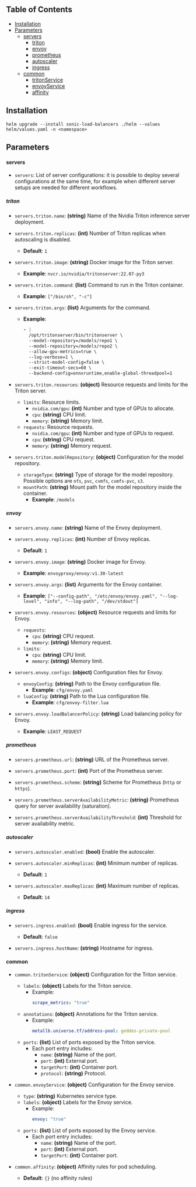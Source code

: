 
## Table of Contents

- [Installation](#installation)
- [Parameters](#parameters)
    - [servers](#servers)
        - [triton](#triton)
        - [envoy](#envoy)
        - [prometheus](#prometheus)
        - [autoscaler](#autoscaler)
        - [ingress](#ingress)
    - [common](#common)
        - [tritonService](#tritonservice)
        - [envoyService](#envoyservice)
        - [affinity](#affinity)


## Installation

```shell
helm upgrade --install sonic-load-balancers ./helm --values helm/values.yaml -n <namespace>
```

## Parameters

#### servers

- `servers`: List of server configurations: it is possible to deploy several configurations at the same time, for example when different server setups are needed for different workflows.

##### triton

- `servers.triton.name`: **(string)** Name of the Nvidia Triton inference server deployment.

- `servers.triton.replicas`: **(int)** Number of Triton replicas when autoscaling is disabled.
  - **Default**: `1`

- `servers.triton.image`: **(string)** Docker image for the Triton server.
  - **Example**: `nvcr.io/nvidia/tritonserver:22.07-py3`

- `servers.triton.command`: **(list)** Command to run in the Triton container.
  - **Example**: `["/bin/sh", "-c"]`

- `servers.triton.args`: **(list)** Arguments for the command.
  - **Example**:
    ```yaml
    - |
      /opt/tritonserver/bin/tritonserver \
      --model-repository=/models/repo1 \
      --model-repository=/models/repo2 \
      --allow-gpu-metrics=true \
      --log-verbose=1 \
      --strict-model-config=false \
      --exit-timeout-secs=60 \
      --backend-config=onnxruntime,enable-global-threadpool=1
    ```

- `servers.triton.resources`: **(object)** Resource requests and limits for the Triton server.
  - `limits`: Resource limits.
    - `nvidia.com/gpu`: **(int)** Number and type of GPUs to allocate.
    - `cpu`: **(string)** CPU limit.
    - `memory`: **(string)** Memory limit.
  - `requests`: Resource requests.
    - `nvidia.com/gpu`: **(int)** Number and type of GPUs to request.
    - `cpu`: **(string)** CPU request.
    - `memory`: **(string)** Memory request.

- `servers.triton.modelRepository`: **(object)** Configuration for the model repository.
  - `storageType`: **(string)** Type of storage for the model repository. Possible options are `nfs`, `pvc`, `cvmfs`, `cvmfs-pvc`, `s3`. 
  - `mountPath`: **(string)** Mount path for the model repository inside the container.
    - **Example**: `/models`

##### envoy

- `servers.envoy.name`: **(string)** Name of the Envoy deployment.

- `servers.envoy.replicas`: **(int)** Number of Envoy replicas.
  - **Default**: `1`

- `servers.envoy.image`: **(string)** Docker image for Envoy.
  - **Example**: `envoyproxy/envoy:v1.30-latest`

- `servers.envoy.args`: **(list)** Arguments for the Envoy container.
  - **Example**: `["--config-path", "/etc/envoy/envoy.yaml", "--log-level", "info", "--log-path", "/dev/stdout"]`

- `servers.envoy.resources`: **(object)** Resource requests and limits for Envoy.
  - `requests`:
    - `cpu`: **(string)** CPU request.
    - `memory`: **(string)** Memory request.
  - `limits`:
    - `cpu`: **(string)** CPU limit.
    - `memory`: **(string)** Memory limit.

- `servers.envoy.configs`: **(object)** Configuration files for Envoy.
  - `envoyConfig`: **(string)** Path to the Envoy configuration file.
    - **Example**: `cfg/envoy.yaml`
  - `luaConfig`: **(string)** Path to the Lua configuration file.
    - **Example**: `cfg/envoy-filter.lua`

- `servers.envoy.loadBalancerPolicy`: **(string)** Load balancing policy for Envoy.
  - **Example**: `LEAST_REQUEST`

##### prometheus

- `servers.prometheus.url`: **(string)** URL of the Prometheus server.

- `servers.prometheus.port`: **(int)** Port of the Prometheus server.

- `servers.prometheus.scheme`: **(string)** Scheme for Prometheus (`http` or `https`).

- `servers.prometheus.serverAvailabilityMetric`: **(string)** Prometheus query for server availability (saturation).

- `servers.prometheus.serverAvailabilityThreshold`: **(int)** Threshold for server availability metric.

##### autoscaler

- `servers.autoscaler.enabled`: **(bool)** Enable the autoscaler.

- `servers.autoscaler.minReplicas`: **(int)** Minimum number of replicas.
  - **Default**: `1`

- `servers.autoscaler.maxReplicas`: **(int)** Maximum number of replicas.
  - **Default**: `14`

##### ingress

- `servers.ingress.enabled`: **(bool)** Enable ingress for the service.
  - **Default**: `false`

- `servers.ingress.hostName`: **(string)** Hostname for ingress.

#### common

- `common.tritonService`: **(object)** Configuration for the Triton service.
  - `labels`: **(object)** Labels for the Triton service.
    - Example:
      ```yaml
      scrape_metrics: "true"
      ```
  - `annotations`: **(object)** Annotations for the Triton service.
    - Example:
      ```yaml
      metallb.universe.tf/address-pool: geddes-private-pool
      ```
  - `ports`: **(list)** List of ports exposed by the Triton service.
    - Each port entry includes:
      - `name`: **(string)** Name of the port.
      - `port`: **(int)** External port.
      - `targetPort`: **(int)** Container port.
      - `protocol`: **(string)** Protocol.

- `common.envoyService`: **(object)** Configuration for the Envoy service.
  - `type`: **(string)** Kubernetes service type.
  - `labels`: **(object)** Labels for the Envoy service.
    - Example:
      ```yaml
      envoy: "true"
      ```
  - `ports`: **(list)** List of ports exposed by the Envoy service.
    - Each port entry includes:
      - `name`: **(string)** Name of the port.
      - `port`: **(int)** External port.
      - `targetPort`: **(int)** Container port.

- `common.affinity`: **(object)** Affinity rules for pod scheduling.
  - **Default**: `{}` (no affinity rules)
